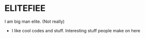 # ELITEFIEE
I am big man elite. (Not really)
- I like cool codes and stuff. Interesting stuff people make on here
